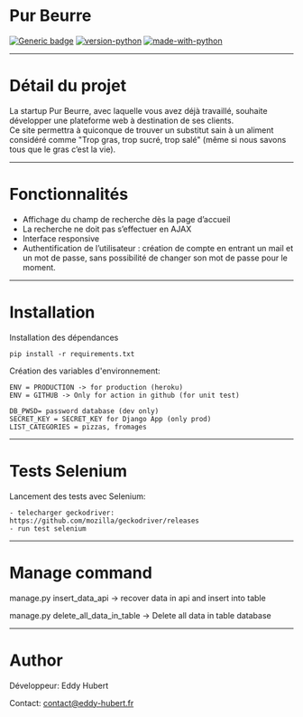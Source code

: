 # Pur Beurre


[![Generic badge](https://img.shields.io/badge/Pur_Beurre-1.2-<065535>.svg)]()
[![version-python](https://img.shields.io/static/v1?label=Python&message=3.7&color=065535)]()
[![made-with-python](https://img.shields.io/badge/Made%20with-Django-1f425f.svg)]()


--------------
# Détail du projet

La startup Pur Beurre, avec laquelle vous avez déjà travaillé, souhaite développer une plateforme web à destination de ses clients.  
Ce site permettra à quiconque de trouver un substitut sain à un aliment considéré comme "Trop gras, trop sucré, trop salé" (même si nous savons tous que le gras c’est la vie).

--------------
# Fonctionnalités

- Affichage du champ de recherche dès la page d’accueil
- La recherche ne doit pas s’effectuer en AJAX
- Interface responsive
- Authentification de l’utilisateur : création de compte en entrant un mail et un mot de passe, sans possibilité de changer son mot de passe pour le moment.

--------------
# Installation

Installation des dépendances

```
pip install -r requirements.txt
```

Création des variables d'environnement:
```
ENV = PRODUCTION -> for production (heroku)
ENV = GITHUB -> Only for action in github (for unit test)

DB_PWSD= password database (dev only)
SECRET_KEY = SECRET_KEY for Django App (only prod)
LIST_CATEGORIES = pizzas, fromages
```

--------------
# Tests Selenium

Lancement des tests avec Selenium:
```
- telecharger geckodriver: https://github.com/mozilla/geckodriver/releases
- run test selenium
```

--------------
# Manage command

manage.py insert_data_api -> recover data in api and insert into table 

manage.py delete_all_data_in_table -> Delete all data in table database

--------------
# Author

Développeur: Eddy Hubert

Contact: contact@eddy-hubert.fr
